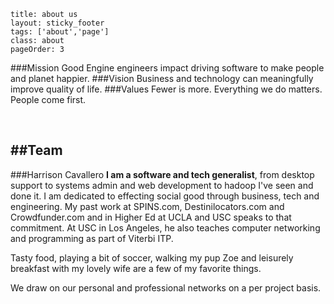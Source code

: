 ```
title: about us
layout: sticky_footer
tags: ['about','page']
class: about
pageOrder: 3
```

###Mission 
Good Engine engineers impact driving software to make people and planet happier. 
###Vision 
Business and technology can meaningfully improve quality of life. 
###Values
Fewer is more. Everything we do matters. People come first.

<br>


##Team
---

###Harrison Cavallero
**I am a software and tech generalist**, from desktop support to systems admin and web development to hadoop I've seen and done it. I am dedicated to effecting social good through business, tech and engineering. My past work at SPINS.com, Destinilocators.com and Crowdfunder.com and in Higher Ed at UCLA and USC speaks to that commitment. At USC in Los Angeles, he also teaches computer networking and programming as part of Viterbi ITP.

Tasty food, playing a bit of soccer, walking my pup Zoe and leisurely breakfast with my lovely wife are a few of my favorite things.
</br>

We draw on our personal and professional networks on a per project basis.
